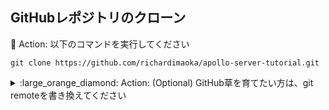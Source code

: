 ## GitHubレポジトリのクローン

:large_orange_diamond: Action: 以下のコマンドを実行してください

```
git clone https://github.com/richardimaoka/apollo-server-tutorial.git
```

<details><summary>:large_orange_diamond: Action: (Optional) GitHub草を育てたい方は、git remoteを書き換えてください</summary>

## (Optional) VS Code Dev Container機能の使用

開発環境の違いによってチュートリアルが動作しない問題を避けるため、VS Code + Dev Container機能の使用をお勧めします。お気に入りのIDEがVS Code以外の方も、このチュートリアルを進める間だけは練習と割り切って、VS Codeを使っていただきたいです。

開発環境セットアップに自身があれば、もちろんVS Code以外でもチュートリアルを実行可能なので、その場合は次のチャプターまでスキップしてください。

:large_orange_diamond: Action: VS Codeを開いてください

```
code apollo-server-tutorial
```

<details><summary>:large_orange_diamond: Action: VS CodeのRemote Containersコマンドで、開発環境をreopenしてください</summary><div>

VSCodeで[Ctrl + P](https://code.visualstudio.com/docs/getstarted/userinterface#_command-palette)を押してください。コマンドパレットが開きます。
![2022-01-17_00h22_48.png](https://qiita-image-store.s3.ap-northeast-1.amazonaws.com/0/75738/440af814-c205-5b10-bad5-c9c9d9261172.png "コマンドパレットが開きます。")

コマンドパレットで”Remote Containers: Clone Repository in Container Volume”を選択してください
![2022-01-17_00h23_23.png](https://qiita-image-store.s3.ap-northeast-1.amazonaws.com/0/75738/a315f4ab-2ff3-aa04-de0a-18b1b1dba4e0.png)

GitHubを選択してください
![2022-01-17_00h23_42.png](https://qiita-image-store.s3.ap-northeast-1.amazonaws.com/0/75738/f889a33a-7466-85c4-9717-bb5c5914a892.png)

richardomaka/apollo-server-tutorialを選択してください
![2022-01-17_00h24_29.png](https://qiita-image-store.s3.ap-northeast-1.amazonaws.com/0/75738/1714679c-1fb5-9bc5-14c5-abed0d671339.png)

mainを選択してください
![2022-01-17_00h45_54.png](https://qiita-image-store.s3.ap-northeast-1.amazonaws.com/0/75738/8801e9da-e1df-2e5a-3eea-30515aab57f2.png)

---

</div></details>

これでDev Container機能を使って、[richardimaoka/apollo-server-tutorial](https://github.com/richardimaoka/apollo-server-tutorial)開発環境をセットアップできました。
![image.png](https://qiita-image-store.s3.ap-northeast-1.amazonaws.com/0/75738/e0946a2d-5222-7f8f-6795-3db9dd173472.png)

<details><summary>ディレクトリ構成はこのようになっています。</summary><div>

```
/workspaces/apollo/server-tutorial
  |- .devcontaienr
  |    |- devcontainer.json
  |    |- Dockerfile
  |- answers
  |    |- .gitignore
  |    |- index0.ts
  |    |- index1.ts
  |    |- ...
  |    |- package-lock.json
  |    |- package.json
  |    |- tsconfig.json
  |- .gitignore
```

</div></details>

## npm packageのセットアップ

:large_orange_diamond: Action: Ctrl+`キーを押してください
:white_check_mark: Result: VS Code上でターミナルが開きます(下画像)
![2022-01-17_00h52_05.png](https://qiita-image-store.s3.ap-northeast-1.amazonaws.com/0/75738/d6c16466-72c3-ea5b-5a5e-edfe9c5546cd.png)

:large_orange_diamond: Action: ターミナルで以下のコマンドを実行してください

```
npm init –yes
```

:white_check_mark: Result: `package.json` が生成されます

:large_orange_diamond: Action: 以下のコマンドを入力してください。

```
npm install typescript
```

:large_orange_diamond: Action: 以下のコマンドを入力してください。

```
npx tsc -init
```

:white_check_mark: Result: `tsconfig.json` が生成されます

これでTypeScriptを実行する環境が整いました。次の数アクションで簡単なTypeScriptコードを実行してみます。

:large_orange_diamond: Action: 以下のコマンドを入力してください。

```
cp answers/index0.ts index.ts
```

:large_orange_diamond: Action: 以下のコマンドを入力してください。

:white_check_mark: :white_check_mark: Result: コピーされたファイルは以下のとおりです。

```ts:index.ts
export const s: string = "hello world";
console.log(s);
```

TypeScriptをwatchして実行するための `ts-node-dev` を導入します。

:large_orange_diamond: Action: 以下のコマンドを入力してください。

```
npm install ts-node-dev
```

:large_orange_diamond: Action: 以下のコマンドを入力してください。

```
npm set-script start "ts-node-dev --respawn index.ts"
```

:white_check_mark: Result: `package.json`に以下が挿入されます。

```json:package.json
  "scripts": {
    "start": "ts-node-dev --respawn index.ts"
  }
```

:large_orange_diamond: Action: 以下のコマンドを入力してください。

```
npm run start
```

:white_check_mark: Result: 以下のように表示されます。

```console
> start
> ts-node-dev --respawn index.ts

[INFO] 14:12:04 ts-node-dev ver. 1.1.8 (using ts-node ver. 9.1.1, typescript ver. 4.5.4)
hello world
```

:large_orange_diamond: Action: 以下のようにファイルを書き換えてください。

```ts:index.ts
export const s: string = "good morning world";
```

:white_check_mark: Result: 以下のように表示されます。

```console
[INFO] 14:15:33 Restarting: /workspaces/apollo-server-tutorial/index.ts has been modified
good morning world
```

こここまでで、簡単なTypeScriptコードををwatchして実行できました。コードを書き換えたらすぐにサーバーを再起動してくれるので、apollo serverの開発が快適になります。

## apollo server のインストール

npm install apollo-server graphql

show resulting file structure and files

cp answers/index1.ts index.ts
//barebone apollo server with mocked hello world

//show the file content

